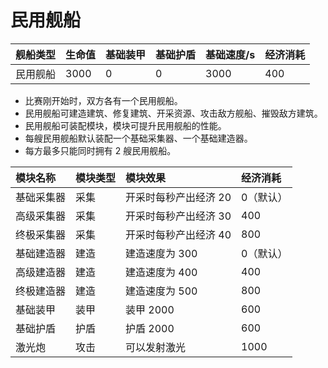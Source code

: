 # 民用舰船

| 舰船类型 | 生命值 | 基础装甲 | 基础护盾 | 基础速度/s | 经济消耗 |
| :------- | :----- | :------- | :------- | :--------- | :------- |
| 民用舰船 | 3000   | 0        | 0        | 3000       | 400      |

- 比赛刚开始时，双方各有一个民用舰船。
- 民用舰船可建造建筑、修复建筑、开采资源、攻击敌方舰船、摧毁敌方建筑。
- 民用舰船可装配模块，模块可提升民用舰船的性能。
- 每艘民用舰船默认装配一个基础采集器、一个基础建造器。
- 每方最多只能同时拥有 2 艘民用舰船。

| 模块名称   | 模块类型 | 模块效果              | 经济消耗  |
| :--------- | :------- | :-------------------- | :-------- |
| 基础采集器 | 采集     | 开采时每秒产出经济 20 | 0（默认） |
| 高级采集器 | 采集     | 开采时每秒产出经济 30 | 400       |
| 终极采集器 | 采集     | 开采时每秒产出经济 40 | 800       |
| 基础建造器 | 建造     | 建造速度为 300        | 0（默认） |
| 高级建造器 | 建造     | 建造速度为 400        | 400       |
| 终极建造器 | 建造     | 建造速度为 500       | 800       |
| 基础装甲   | 装甲     | 装甲 2000             | 600       |
| 基础护盾   | 护盾     | 护盾 2000             | 600       |
| 激光炮     | 攻击     | 可以发射激光          | 1000      |